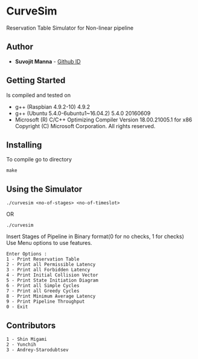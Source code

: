 # CurveSim
Reservation Table Simulator for Non-linear pipeline

## Author
* **Suvojit Manna** - [Github ID](https://github.com/shin-migami)

## Getting Started
Is compiled and tested on  
* g++ (Raspbian 4.9.2-10) 4.9.2
* g++ (Ubuntu 5.4.0-6ubuntu1~16.04.2) 5.4.0 20160609
* Microsoft (R) C/C++ Optimizing Compiler Version 18.00.21005.1 for x86
  Copyright (C) Microsoft Corporation.  All rights reserved.

## Installing
To compile go to directory 
```
make
```

## Using the Simulator
```
./curvesim <no-of-stages> <no-of-timeslot>
```
OR
```
./curvesim
```

Insert Stages of Pipeline in Binary format(0 for no checks, 1 for checks)  
Use Menu options to use features.  
```
Enter Options : 
1 - Print Reservation Table
2 - Print all Permissible Latency
3 - Print all Forbidden Latency
4 - Print Initial Collision Vector
5 - Print State Initiation Diagram
6 - Print all Simple Cycles
7 - Print all Greedy Cycles
8 - Print Minimum Average Latency
9 - Print Pipeline Throughput
0 - Exit
```

## Contributors

```
1 - Shin Migami
2 - Yunchih
3 - Andrey-Starodubtsev

```



